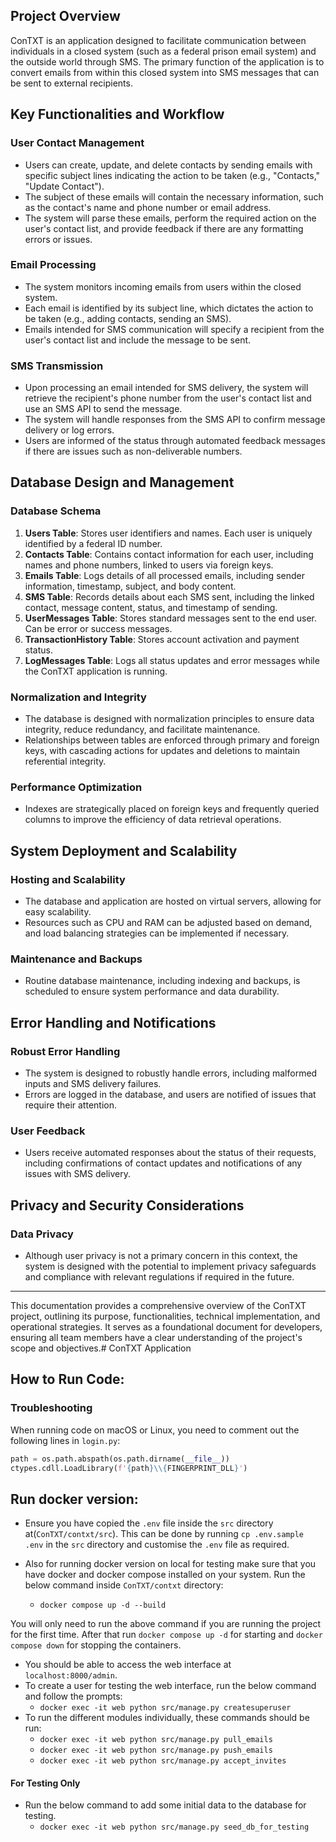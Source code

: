 ## Project Overview

ConTXT is an application designed to facilitate communication between individuals in a closed system (such as a federal prison email system) and the outside world through SMS. The primary function of the application is to convert emails from within this closed system into SMS messages that can be sent to external recipients.

## Key Functionalities and Workflow

### User Contact Management

- Users can create, update, and delete contacts by sending emails with specific subject lines indicating the action to be taken (e.g., "Contacts," "Update Contact").
- The subject of these emails will contain the necessary information, such as the contact's name and phone number or email address.
- The system will parse these emails, perform the required action on the user's contact list, and provide feedback if there are any formatting errors or issues.

### Email Processing

- The system monitors incoming emails from users within the closed system.
- Each email is identified by its subject line, which dictates the action to be taken (e.g., adding contacts, sending an SMS).
- Emails intended for SMS communication will specify a recipient from the user's contact list and include the message to be sent.

### SMS Transmission

- Upon processing an email intended for SMS delivery, the system will retrieve the recipient's phone number from the user's contact list and use an SMS API to send the message.
- The system will handle responses from the SMS API to confirm message delivery or log errors.
- Users are informed of the status through automated feedback messages if there are issues such as non-deliverable numbers.

## Database Design and Management

### Database Schema

1. **Users Table**: Stores user identifiers and names. Each user is uniquely identified by a federal ID number.
2. **Contacts Table**: Contains contact information for each user, including names and phone numbers, linked to users via foreign keys.
3. **Emails Table**: Logs details of all processed emails, including sender information, timestamp, subject, and body content.
4. **SMS Table**: Records details about each SMS sent, including the linked contact, message content, status, and timestamp of sending.
5. **UserMessages Table**: Stores standard messages sent to the end user. Can be error or success messages.
6. **TransactionHistory Table**: Stores account activation and payment status.
7. **LogMessages Table**: Logs all status updates and error messages while the ConTXT application is running.

### Normalization and Integrity

- The database is designed with normalization principles to ensure data integrity, reduce redundancy, and facilitate maintenance.
- Relationships between tables are enforced through primary and foreign keys, with cascading actions for updates and deletions to maintain referential integrity.

### Performance Optimization

- Indexes are strategically placed on foreign keys and frequently queried columns to improve the efficiency of data retrieval operations.

## System Deployment and Scalability

### Hosting and Scalability

- The database and application are hosted on virtual servers, allowing for easy scalability.
- Resources such as CPU and RAM can be adjusted based on demand, and load balancing strategies can be implemented if necessary.

### Maintenance and Backups

- Routine database maintenance, including indexing and backups, is scheduled to ensure system performance and data durability.

## Error Handling and Notifications

### Robust Error Handling

- The system is designed to robustly handle errors, including malformed inputs and SMS delivery failures.
- Errors are logged in the database, and users are notified of issues that require their attention.

### User Feedback

- Users receive automated responses about the status of their requests, including confirmations of contact updates and notifications of any issues with SMS delivery.

## Privacy and Security Considerations

### Data Privacy

- Although user privacy is not a primary concern in this context, the system is designed with the potential to implement privacy safeguards and compliance with relevant regulations if required in the future.

---

This documentation provides a comprehensive overview of the ConTXT project, outlining its purpose, functionalities, technical implementation, and operational strategies. It serves as a foundational document for developers, ensuring all team members have a clear understanding of the project's scope and objectives.# ConTXT Application


## How to Run Code:

### Troubleshooting

When running code on macOS or Linux, you need to comment out the following lines in `login.py`:

```python
path = os.path.abspath(os.path.dirname(__file__))
ctypes.cdll.LoadLibrary(f'{path}\\{FINGERPRINT_DLL}')

```

## Run docker version:
- Ensure you have copied the `.env` file inside the `src` directory at(`ConTXT/contxt/src`). This can be done by running `cp .env.sample .env` in the `src` directory and customise the `.env` file as required.
- Also for running docker version on local for testing make sure that you have docker and docker compose installed on your system. Run the below command inside `ConTXT/contxt` directory:

    - `docker compose up -d --build`

You will only need to run the above command if you are running the project for the first time. After that run `docker compose up -d` for starting and `docker compose down` for stopping the containers.

- You should be able to access the web interface at `localhost:8000/admin`.
- To create a user for testing the web interface, run the below command and follow the prompts:
    - `docker exec -it web python src/manage.py createsuperuser`
- To run the different modules individually, these commands should be run:
    - `docker exec -it web python src/manage.py pull_emails`
    - `docker exec -it web python src/manage.py push_emails`
    - `docker exec -it web python src/manage.py accept_invites`

#### For Testing Only
- Run the below command to add some initial data to the database for testing.
    - `docker exec -it web python src/manage.py seed_db_for_testing`